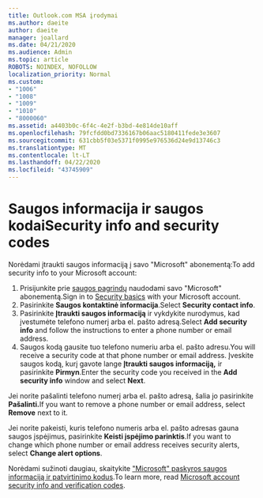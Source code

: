 ```yaml
---
title: Outlook.com MSA įrodymai
ms.author: daeite
author: daeite
manager: joallard
ms.date: 04/21/2020
ms.audience: Admin
ms.topic: article
ROBOTS: NOINDEX, NOFOLLOW
localization_priority: Normal
ms.custom:
- "1006"
- "1008"
- "1009"
- "1010"
- "8000060"
ms.assetid: a4403b0c-6f4c-4e2f-b3bd-4e814de10aff
ms.openlocfilehash: 79fcfdd0bd7336167b06aac5180411fede3e3607
ms.sourcegitcommit: 631cbb5f03e5371f0995e976536d24e9d13746c3
ms.translationtype: MT
ms.contentlocale: lt-LT
ms.lasthandoff: 04/22/2020
ms.locfileid: "43745909"
---
```

# <a name="security-info-and-security-codes"></a><span data-ttu-id="1991a-102">Saugos informacija ir saugos kodai</span><span class="sxs-lookup"><span data-stu-id="1991a-102">Security info and security codes</span></span>

<span data-ttu-id="1991a-103">Norėdami įtraukti saugos informaciją į savo "Microsoft" abonementą:</span><span class="sxs-lookup"><span data-stu-id="1991a-103">To add security info to your Microsoft account:</span></span>

1. <span data-ttu-id="1991a-104">Prisijunkite prie [saugos pagrindų](https://account.microsoft.com/security) naudodami savo "Microsoft" abonementą.</span><span class="sxs-lookup"><span data-stu-id="1991a-104">Sign in to [Security basics](https://account.microsoft.com/security) with your Microsoft account.</span></span>
1. <span data-ttu-id="1991a-105">Pasirinkite **Saugos kontaktinė informacija**.</span><span class="sxs-lookup"><span data-stu-id="1991a-105">Select **Security contact info**.</span></span>
1. <span data-ttu-id="1991a-106">Pasirinkite **Įtraukti saugos informaciją** ir vykdykite nurodymus, kad įvestumėte telefono numerį arba el. pašto adresą.</span><span class="sxs-lookup"><span data-stu-id="1991a-106">Select **Add security info** and follow the instructions to enter a phone number or email address.</span></span>
1. <span data-ttu-id="1991a-107">Saugos kodą gausite tuo telefono numeriu arba el. pašto adresu.</span><span class="sxs-lookup"><span data-stu-id="1991a-107">You will receive a security code at that phone number or email address.</span></span> <span data-ttu-id="1991a-108">Įveskite saugos kodą, kurį gavote lange **Įtraukti saugos informaciją,** ir pasirinkite **Pirmyn**.</span><span class="sxs-lookup"><span data-stu-id="1991a-108">Enter the security code you received in the **Add security info** window and select **Next**.</span></span>

<span data-ttu-id="1991a-109">Jei norite pašalinti telefono numerį arba el. pašto adresą, šalia jo pasirinkite **Pašalinti.**</span><span class="sxs-lookup"><span data-stu-id="1991a-109">If you want to remove a phone number or email address, select **Remove** next to it.</span></span>

<span data-ttu-id="1991a-110">Jei norite pakeisti, kuris telefono numeris arba el. pašto adresas gauna saugos įspėjimus, pasirinkite **Keisti įspėjimo parinktis**.</span><span class="sxs-lookup"><span data-stu-id="1991a-110">If you want to change which phone number or email address receives security alerts, select **Change alert options**.</span></span>

<span data-ttu-id="1991a-111">Norėdami sužinoti daugiau, skaitykite ["Microsoft" paskyros saugos informaciją ir patvirtinimo kodus](https://support.microsoft.com/help/12428/).</span><span class="sxs-lookup"><span data-stu-id="1991a-111">To learn more, read [Microsoft account security info and verification codes](https://support.microsoft.com/help/12428/).</span></span>